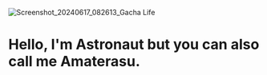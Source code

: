 
![Screenshot_20240617_082613_Gacha Life](https://github.com/Aelitqq/Aelitaa/assets/170977461/909f3f79-1cdd-4903-b8db-453cff25b3bb)
# Hello, I'm Astronaut but you can also call me Amaterasu.
